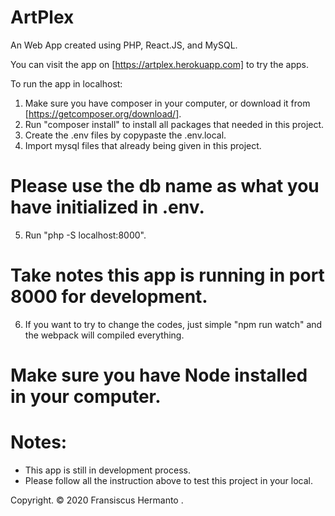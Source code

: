 # ArtPlex

An Web App created using PHP, React.JS, and MySQL.

You can visit the app on [https://artplex.herokuapp.com] to try the apps.

To run the app in localhost:

1. Make sure you have composer in your computer, or download it from [https://getcomposer.org/download/].
2. Run "composer install" to install all packages that needed in this project.
3. Create the .env files by copypaste the .env.local.
4. Import mysql files that already being given in this project.

# Please use the db name as what you have initialized in .env.

5. Run "php -S localhost:8000".

# Take notes this app is running in port 8000 for development.

6. If you want to try to change the codes, just simple "npm run watch" and the webpack will compiled everything.

# Make sure you have Node installed in your computer.

# Notes:

- This app is still in development process.
- Please follow all the instruction above to test this project in your local.

Copyright. © 2020 Fransiscus Hermanto .

